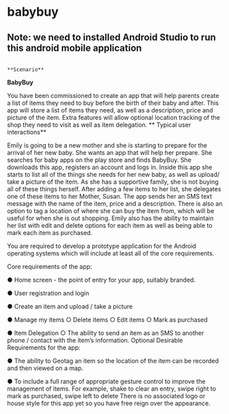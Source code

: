 # babybuy

## Note: we need to installed Android Studio to run this android mobile application

                                                                **Scenario**

**BabyBuy**

You have been commissioned to create an app that will help parents create a list of items they need to buy
before the birth of their baby and after. This app will store a list of items they need, as well as a description,
price and picture of the item. Extra features will allow optional location tracking of the shop they need to visit as
well as item delegation.
**
Typical user interactions**

Emily is going to be a new mother and she is starting to prepare for the arrival of her new baby. She wants an
app that will help her prepare. She searches for baby apps on the play store and finds BabyBuy.
She downloads this app, registers an account and logs in. Inside this app she starts to list all of the things she
needs for her new baby, as well as upload/ take a picture of the item. As she has a supportive family, she is not
buying all of these things herself. After adding a few items to her list, she delegates one of these items to her
Mother, Susan. The app sends her an SMS text message with the name of the item, price and a description.
There is also an option to tag a location of where she can buy the item from, which will be useful for when she
is out shopping. Emily also has the ability to maintain her list with edit and delete options for each item as well
as being able to mark each item as purchased.

You are required to develop a prototype application for the Android operating systems which will include at
least all of the core requirements.

Core requirements of the app:

● Home screen - the point of entry for your app, suitably branded.

● User registration and login

● Create an item and upload / take a picture

● Manage my items
○ Delete items
○ Edit items
○ Mark as purchased

● Item Delegation
○ The ability to send an item as an SMS to another phone / contact with the item’s information.
Optional Desirable Requirements for the app:

● The ability to Geotag an item so the location of the item can be recorded and then viewed on a map.

● To include a full range of appropriate gesture control to improve the management of items. For
example, shake to clear an entry, swipe right to mark as purchased, swipe left to delete
There is no associated logo or house style for this app yet so you have free reign over the appearance.
